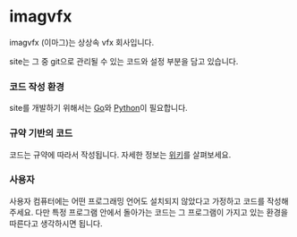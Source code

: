 # imagvfx

imagvfx (이마그)는 상상속 vfx 회사입니다.

site는 그 중 git으로 관리될 수 있는 코드와 설정 부분을 담고 있습니다.


### 코드 작성 환경

site를 개발하기 위해서는 [Go](https://golang.org)와 [Python](https://python.org)이 필요합니다.


### 규약 기반의 코드

코드는 규약에 따라서 작성됩니다. 자세한 정보는 [위키](wiki)를 살펴보세요.


### 사용자

사용자 컴퓨터에는 어떤 프로그래밍 언어도 설치되지 않았다고 가정하고 코드를 작성해주세요.
다만 특정 프로그램 안에서 돌아가는 코드는 그 프로그램이 가지고 있는 환경을 따른다고
생각하시면 됩니다.
